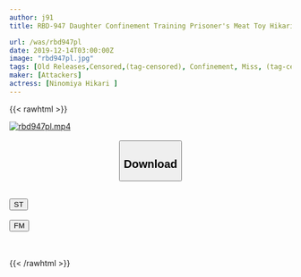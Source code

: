 ```yaml
---
author: j91
title: RBD-947 Daughter Confinement Training Prisoner's Meat Toy Hikari Ninomiya

url: /was/rbd947pl
date: 2019-12-14T03:00:00Z
image: "rbd947pl.jpg"
tags: [Old Releases,Censored,(tag-censored), Confinement, Miss, (tag-censored), Training ]
maker: [Attackers]
actress: [Ninomiya Hikari ]
---
```



{{< rawhtml >}}

<div class="video" data-videoid="RjxL9Y8Y9XFd3PB">
    <a href="javascript:;">
        <img src="/was/rbd947pl/rbd947pl.jpg" width="WIDTH" height="HEIGHT" alt="rbd947pl.mp4" loading="lazy">
    </a>
</div>

<script type="text/javascript" src="https://j91.asia/asset/on-demand-st.js"></script>

<br>
  <link rel="stylesheet" href="https://j91.asia/asset/bs5.css">
  
  <center>
  <button class="btn btn-primary" type="button" data-bs-toggle="collapse" data-bs-target=".multi-collapse" aria-expanded="false" aria-controls="multiCollapseExample1 multiCollapseExample2"><h2>Download</h2></button></center>
</p>
<div class="row">
  <div class="col">
    <div class="collapse multi-collapse" id="multiCollapseExample1">
      <div class="card card-body">
	      	      <br>
<div class="buttons">  
<a href="https://streamtape.to/v/RjxL9Y8Y9XFd3PB" target="_blank"><button class="btn-hover color-3"><i class="fa fa-download"></i> ST</button></a></div>
    </div>
  </div>
</div>
  <div class="col">
    <div class="collapse multi-collapse" id="multiCollapseExample2">
      <div class="card card-body">
	      <br>
<div class="buttons">
    <a href="https://filemoon.sx/d/ybx368uko2rk" target="_blank"><button class="btn-hover color-8"><i class="fa fa-download"></i> FM</button></a></div>
<br><br>
      </div>
    </div>
  </div>
</div>

{{< /rawhtml >}}